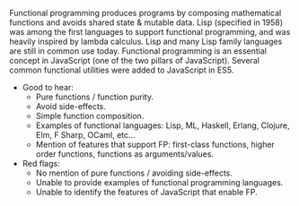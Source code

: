 Functional programming produces programs by composing mathematical functions and avoids shared state & mutable data. Lisp (specified in 1958) was among the first languages to support functional programming, and was heavily inspired by lambda calculus. Lisp and many Lisp family languages are still in common use today.
Functional programming is an essential concept in JavaScript (one of the two pillars of JavaScript). Several common functional utilities were added to JavaScript in ES5.

* Good to hear:
  * Pure functions / function purity.
  * Avoid side-effects.
  * Simple function composition.
  * Examples of functional languages: Lisp, ML, Haskell, Erlang, Clojure, Elm, F Sharp, OCaml, etc…
  * Mention of features that support FP: first-class functions, higher order functions, functions as arguments/values.
* Red flags:
  * No mention of pure functions / avoiding side-effects.
  * Unable to provide examples of functional programming languages.
  * Unable to identify the features of JavaScript that enable FP.